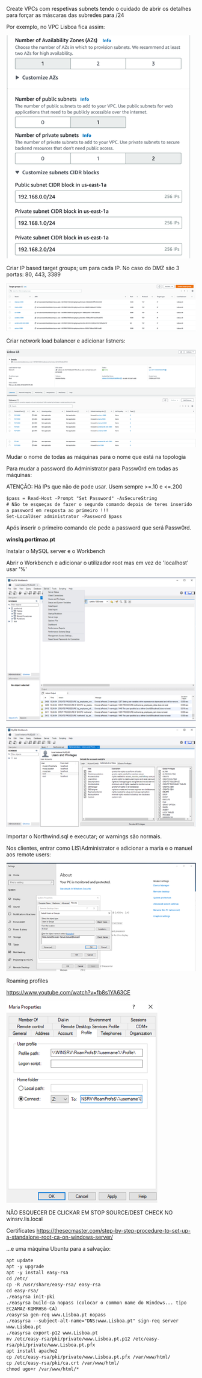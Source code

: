Create VPCs com respetivas subnets tendo o cuidado de abrir os detalhes para forçar as máscaras das subredes para /24

Por exemplo, no VPC Lisboa fica assim:

![img_1.png](img_1.png)

Criar IP based target groups; um para cada IP. No caso do DMZ são 3 portas: 80, 443, 3389

![img_2.png](img_2.png)

Criar network load balancer e adicionar listners:

![img_3.png](img_3.png)

![img_4.png](img_4.png)

Mudar o nome de todas as máquinas para o nome que está na topologia

Para mudar a password do Administrator para Passw0rd em todas as máquinas:

ATENÇÃO: Há IPs que não de pode usar. Usem sempre >=.10 e <=.200


```
$pass = Read-Host -Prompt "Set Password" -AsSecureString
# Não te esqueças de fazer o segundo comando depois de teres inserido a password em resposta ao primeiro !!!
Set-LocalUser administrator -Password $pass
```

Após inserir o primeiro comando ele pede a password que será Passw0rd.

**winslq.portimao.pt**

Instalar o MySQL server e o Workbench

Abrir o Workbench e adicionar o utilizador root mas em vez de 'localhost' usar '%'

![img_5.png](img_5.png)

![img_7.png](img_7.png)

Importar o Northwind.sql e executar; or warnings são normais.

Nos clientes, entrar como LIS\Administrator e adicionar a maria e o manuel aos remote users:

![img_9.png](img_9.png)


Roaming profiles

https://www.youtube.com/watch?v=fb8s1YA63CE

![img_11.png](img_11.png)


NÃO ESQUECER DE CLICKAR EM STOP SOURCE/DEST CHECK NO winsrv.lis.local

Certificates
https://thesecmaster.com/step-by-step-procedure-to-set-up-a-standalone-root-ca-on-windows-server/

...e uma máquina Ubuntu para a salvação:

```
apt update
apt -y upgrade
apt -y install easy-rsa
cd /etc/
cp -R /usr/share/easy-rsa/ easy-rsa
cd easy-rsa/
./easyrsa init-pki 
./easyrsa build-ca nopass (colocar o common name do Windows... tipo EC2AMAZ-KQMRHS6-CA)
/easyrsa gen-req www.Lisboa.pt nopass
./easyrsa --subject-alt-name="DNS:www.Lisboa.pt" sign-req server www.Lisboa.pt
./easyrsa export-p12 www.Lisboa.pt
mv /etc/easy-rsa/pki/private/www.Lisboa.pt.p12 /etc/easy-rsa/pki/private/www.Lisboa.pt.pfx
apt install apache2
cp /etc/easy-rsa/pki/private/www.Lisboa.pt.pfx /var/www/html/
cp /etc/easy-rsa/pki/ca.crt /var/www/html/
chmod ugo+r /var/www/html/*
```
